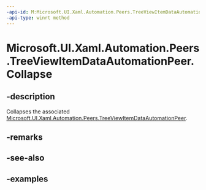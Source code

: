 ```yaml
---
-api-id: M:Microsoft.UI.Xaml.Automation.Peers.TreeViewItemDataAutomationPeer.Collapse
-api-type: winrt method
---
```


# Microsoft.UI.Xaml.Automation.Peers.TreeViewItemDataAutomationPeer.Collapse

## -description

Collapses the associated [Microsoft.UI.Xaml.Automation.Peers.TreeViewItemDataAutomationPeer](treeviewitemdataautomationpeer.md).

## -remarks

## -see-also

## -examples
